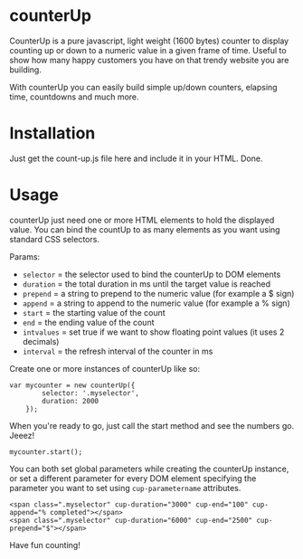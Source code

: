 # counterUp

CounterUp is a pure javascript, light weight (1600 bytes) counter to display counting up or down to a numeric value in a given frame of time. Useful to show how many happy customers you have on that trendy website you are building.

With counterUp you can easily build simple up/down counters, elapsing time, countdowns and much more.


# Installation


Just get the count-up.js file here and include it in your HTML. Done.


# Usage


counterUp just need one or more HTML elements to hold the displayed value. You can bind the countUp to as many elements as you want using standard CSS selectors.

Params:
- `selector` = the selector used to bind the counterUp to DOM elements
- `duration` = the total duration in ms until the target value is reached
- `prepend`  = a string to prepend to the numeric value (for example a $ sign)
- `append`   = a string to append to the numeric value (for example a % sign)
- `start`    = the starting value of the count
- `end`      = the ending value of the count
- `intvalues` = set true if we want to show floating point values (it uses 2 decimals)
- `interval` = the refresh interval of the counter in ms

Create one or more instances of counterUp like so:

```
var mycounter = new counterUp({
        selector: '.myselector',
        duration: 2000
    });
```

When you're ready to go, just call the start method and see the numbers go. Jeeez!

`mycounter.start();`

You can both set global parameters while creating the counterUp instance, or set a different parameter for every DOM element specifying the parameter you want to set using `cup-parametername` attributes.

```
<span class=".myselector" cup-duration="3000" cup-end="100" cup-append="% completed"></span>
<span class=".myselector" cup-duration="6000" cup-end="2500" cup-prepend="$"></span>

```

Have fun counting!
